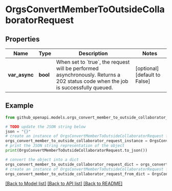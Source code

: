# OrgsConvertMemberToOutsideCollaboratorRequest


## Properties

Name | Type | Description | Notes
------------ | ------------- | ------------- | -------------
**var_async** | **bool** | When set to &#x60;true&#x60;, the request will be performed asynchronously. Returns a 202 status code when the job is successfully queued. | [optional] [default to False]

## Example

```python
from github_openapi.models.orgs_convert_member_to_outside_collaborator_request import OrgsConvertMemberToOutsideCollaboratorRequest

# TODO update the JSON string below
json = "{}"
# create an instance of OrgsConvertMemberToOutsideCollaboratorRequest from a JSON string
orgs_convert_member_to_outside_collaborator_request_instance = OrgsConvertMemberToOutsideCollaboratorRequest.from_json(json)
# print the JSON string representation of the object
print(OrgsConvertMemberToOutsideCollaboratorRequest.to_json())

# convert the object into a dict
orgs_convert_member_to_outside_collaborator_request_dict = orgs_convert_member_to_outside_collaborator_request_instance.to_dict()
# create an instance of OrgsConvertMemberToOutsideCollaboratorRequest from a dict
orgs_convert_member_to_outside_collaborator_request_from_dict = OrgsConvertMemberToOutsideCollaboratorRequest.from_dict(orgs_convert_member_to_outside_collaborator_request_dict)
```
[[Back to Model list]](../README.md#documentation-for-models) [[Back to API list]](../README.md#documentation-for-api-endpoints) [[Back to README]](../README.md)


